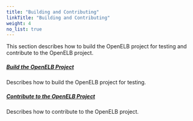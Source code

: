 ```yaml
---
title: "Building and Contributing"
linkTitle: "Building and Contributing"
weight: 4
no_list: true
---
```


This section describes how to build the OpenELB project for testing and contribute to the OpenELB project.

##### **[Build the OpenELB Project](/docs/building-and-contributing/build-the-openelb-project/)**

Describes how to build the OpenELB project for testing.

##### **[Contribute to the OpenELB Project](/docs/building-and-contributing/contribute-to-the-openelb-project/)**

Describes how to contribute to the OpenELB project.